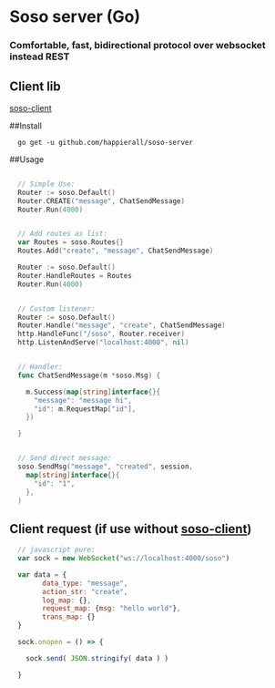 # Soso server (Go)
### Comfortable, fast, bidirectional protocol over websocket instead REST

## Client lib
[soso-client](https://github.com/happierall/soso-client)

##Install
```
  go get -u github.com/happierall/soso-server
```

##Usage
```go

  // Simple Use:
  Router := soso.Default()
  Router.CREATE("message", ChatSendMessage)
  Router.Run(4000)


  // Add routes as list:
  var Routes = soso.Routes{}
  Routes.Add("create", "message", ChatSendMessage)

  Router := soso.Default()
  Router.HandleRoutes = Routes
  Router.Run(4000)


  // Custom listener:
  Router := soso.Default()
  Router.Handle("message", "create", ChatSendMessage)
  http.HandleFunc("/soso", Router.receiver)
  http.ListenAndServe("localhost:4000", nil)


  // Handler:
  func ChatSendMessage(m *soso.Msg) {

    m.Success(map[string]interface{}{
      "message": "message hi",
      "id": m.RequestMap["id"],
    })

  }


  // Send direct message:
  soso.SendMsg("message", "created", session,
    map[string]interface{}{
      "id": "1",
    },
  )

```

## Client request (if use without [soso-client](https://github.com/happierall/soso-client))
```javascript
  // javascript pure:
  var sock = new WebSocket("ws://localhost:4000/soso")

  var data = {
        data_type: "message",
        action_str: "create",
        log_map: {},
        request_map: {msg: "hello world"},
        trans_map: {}
  }

  sock.onopen = () => {

    sock.send( JSON.stringify( data ) )

  }
```
